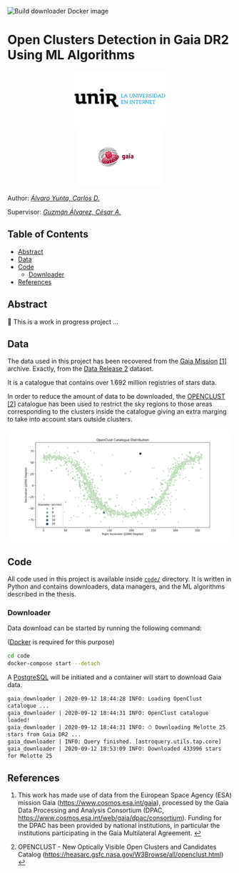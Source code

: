 ![Build downloader Docker image](https://github.com/cdalvaro/machine-learning-master-thesis/workflows/Build%20downloader%20Docker%20image/badge.svg)

# Open Clusters Detection in Gaia DR2 Using ML Algorithms

<div align=center>
  <a href="https://www.unir.net"><img src="images/unir-logo.png" alt="UNIR" title="UNIR" hspace="30" height="128px" /></a>
  <a href="https://sci.esa.int/gaia"><img src="images/esa-gaia-logo.png" alt="ESA Gaia" title="ESA Gaia" hspace="30" height="128px" /></a>
</div>

Author: [_Álvaro Yunta, Carlos D._][author_profile]

Supervisor: [_Guzmán Álvarez, César A._][supervisor_profile]

## Table of Contents

- [Abstract](#abstract)
- [Data](#data)
- [Code](#code)
  - [Downloader](#downloader)
- [References](#references)

## Abstract

🚧 This is a work in progress project ...

## Data

The data used in this project has been recovered from the [Gaia Mission][gaia_mission] <span id="a1">[[1]](#f1)</span> archive.
Exactly, from the [Data Release 2][gaia_dr2] dataset.

It is a catalogue that contains over 1.692 million registries of stars data.

In order to reduce the amount of data to be downloaded,
the [OPENCLUST][openclust] <span id="a2">[[2]](#f2)</span> catalogue has been used to restrict
the sky regions to those areas corresponding to the clusters inside the catalogue
giving an extra marging to take into account stars outside clusters.

<img src="images/openclust_distribution.svg" title="OpenClust Catalogue Distribution" heigh="256px">

## Code

All code used in this project is available inside [`code/`](code) directory.
It is written in Python and contains downloaders, data managers, and the ML algorithms described in the thesis.

### Downloader

Data download can be started by running the following command:

([Docker][docker] is required for this purpose)

```sh
cd code
docker-compose start --detach
```

A [PostgreSQL][postgresql] will be initiated and a container will start to download Gaia data.

```
gaia_downloader | 2020-09-12 18:44:28 INFO: Loading OpenClust catalogue ...
gaia_downloader | 2020-09-12 18:44:31 INFO: OpenClust catalogue loaded!
gaia_downloader | 2020-09-12 18:44:31 INFO: ⏱ Downloading Melotte 25 stars from Gaia DR2 ...
gaia_downloader | INFO: Query finished. [astroquery.utils.tap.core]
gaia_downloader | 2020-09-12 18:53:09 INFO: Downloaded 433996 stars for Melotte 25
```

## References

1. <span id="f1"></span> This work has made use of data from the European Space Agency (ESA) mission Gaia (https://www.cosmos.esa.int/gaia), processed by the Gaia Data Processing and Analysis Consortium (DPAC, https://www.cosmos.esa.int/web/gaia/dpac/consortium). Funding for the DPAC has been provided by national institutions, in particular the institutions participating in the Gaia Multilateral Agreement. [↩️](#a1)

2. <span id="f2"></span> OPENCLUST - New Optically Visible Open Clusters and Candidates Catalog (https://heasarc.gsfc.nasa.gov/W3Browse/all/openclust.html) [↩️](#a2)

[openclust]: https://heasarc.gsfc.nasa.gov/W3Browse/star-catalog/openclust.html
[author_profile]: https://cdalvaro.io
[supervisor_profile]: https://www.unir.net/profesores/cesar-augusto-guzman-alvarez/
[gaia_mission]: https://www.cosmos.esa.int/web/gaia/the-mission
[gaia_dr2]: https://www.cosmos.esa.int/web/gaia/data-release-2
[docker]: https://www.docker.com
[postgresql]: https://www.postgresql.org
